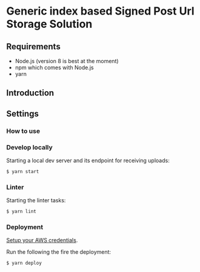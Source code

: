 # Generic index based Signed Post Url Storage Solution

## Requirements

* Node.js (version 8 is best at the moment)
* npm which comes with Node.js
* yarn

## Introduction


## Settings


### How to use


### Develop locally

Starting a local dev server and its endpoint for receiving uploads:

```bash
$ yarn start
```

### Linter

Starting the linter tasks:

```bash
$ yarn lint
```

### Deployment

[Setup your AWS credentials](https://serverless.com/framework/docs/providers/aws/guide/credentials/).

Run the following the fire the deployment:

```bash
$ yarn deploy
```
